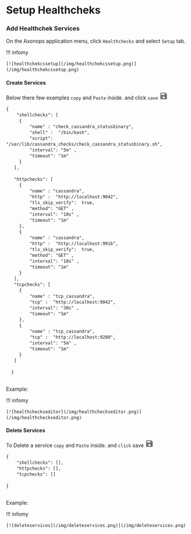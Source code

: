 # Setup Healthcheks



###  Add Healthchek Services

On the Axonops application menu, click `Healthchecks` and select `Setup` tab.

!!! infomy 

    [![healthchekcssetup](/img/healthchekcssetup.png)](/img/healthchekcssetup.png)



####  Create Services

Below there few examples `copy` and `Paste` inside. and click `save` <span class="buttons"> [![save](/img/disk.png)](/img/disk.png) </span>


``` jsonld
{
    "shellchecks": [
     {
         "name" : "check_cassandra_statusbinary",
         "shell" :  "/bin/bash",
         "script":  "/var/lib/cassandra_checks/check_cassandra_statusbinary.sh",
         "interval": "5m" ,
         "timeout": "1m" 
     }
   ],
 
   "httpchecks": [
     {
         "name" : "cassandra",
         "http" :  "http://localhost:9042",
         "tls_skip_verify":  true,
         "method": "GET" ,
         "interval": "10s" ,
         "timeout": "1m" 
     },
     {
         "name" : "cassandra",
         "http" :  "http://localhost:9916",
         "tls_skip_verify":  true,
         "method": "GET" ,
         "interval": "10s" ,
         "timeout": "1m" 
     }
   ],
   "tcpchecks": [
     {
         "name" : "tcp_cassandra",
         "tcp" :  "http://localhost:9042",
         "interval": "30s" ,
         "timeout": "1m" 
     },
     {
         "name" : "tcp_cassandra",
         "tcp" :  "http://localhost:9200",
         "interval": "5m" ,
         "timeout": "1m" 
     }
   ]
 
  }
               
```

Example:

!!! infomy

    
    [![healthcheckseditor](/img/healthcheckseditor.png)](/img/healthcheckseditor.png)


####  Delete Services

To Delete a service `copy` and `Paste` inside. and `click` save <span class="buttons"> [![save](/img/disk.png)](/img/disk.png) </span>

``` jsonld
{
    "shellchecks": [],
    "httpchecks": [],
    "tcpchecks": []

}
               
```

Example:

!!! infomy

    
    [![deleteservices](/img/deleteservices.png)](/img/deleteservices.png)

